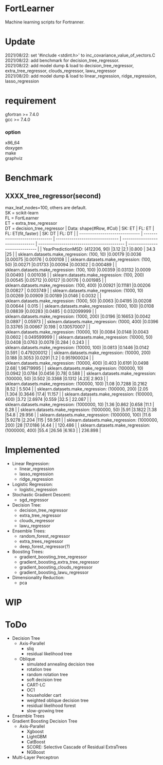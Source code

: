 # FortLearner
Machine learning scripts for Fortranner.  

# Update
2021/08/22: set '#include <stdint.h>' to inc_covariance_value_of_vectors.C  
2021/08/22: add benchmark for decision_tree_regressor.  
2021/08/22: add model dump & load to decision_tree_regressor, extra_tree_regressor, clouds_regressor, lawu_regressor  
2021/08/20: add model dump & load to linear_regression, ridge_regression, lasso_regression

# requirement
gfortran >= 7.4.0  
gcc >= 7.4.0  

### option
x86_64  
doxygen  
make  
graphviz

# Benchmark
## XXXX_tree_regressor(second)
max_leaf_nodes=100, others are default.  
SK = scikit-learn  
FL = FortLearner  
ET = extra_tree_regressor  
DT = decision_tree_regressor
| Data: shape(#Row, #Col)         | SK: ET | FL: ET | FL: ET(fit_faster) | SK: DT | FL: DT |
| ------------------------------- | ------------------------------- | -------------------------------- | --------------------------------- | -------------------------------------------- | ------------------------------- |
| YearPredictionMSD: (412206, 90) |3.12                              |2.1     |0.800     | 34.3 |25 |
| sklearn.datasets.make_regression: (100, 10)      |0.00179         |0.0036   |0.00075   |0.00176  | 0.000108 |
| sklearn.datasets.make_regression: (100, 50)      |0.00271         |0.01733  |0.00094   |0.00302  | 0.000489 |
| sklearn.datasets.make_regression: (100, 100)     |0.00359         |0.03132  |0.0009    |0.00493  | 0.001036 |
| sklearn.datasets.make_regression: (100, 200)     |0.00545         |0.05712  |0.00127   |0.00176  | 0.001985 |
| sklearn.datasets.make_regression: (100, 400)     |0.00921         |0.11181  |0.00206   |0.00827  | 0.003749 |
| sklearn.datasets.make_regression: (1000, 10)     |0.00269         |0.00909  |0.00189   |0.0146  | 0.0032 |
| sklearn.datasets.make_regression: (1000, 50)     |0.0063          |0.04195  |0.00208   |0.00644  | 0.015 |
| sklearn.datasets.make_regression: (1000, 100)    |0.0108          |0.08839  |0.00283   |0.0485  | 0.032099999 |
| sklearn.datasets.make_regression: (1000, 200)    |0.0196          |0.16653  |0.0042    |0.0897  | 0.05973 |
| sklearn.datasets.make_regression: (1000, 400)    |0.0396          |0.33765  |0.00667   |0.198  | 0.130570007 |
| sklearn.datasets.make_regression: (10000, 10)    |0.0084          |0.0148   |0.0043    |0.0602  | 0.049599999 |
| sklearn.datasets.make_regression: (10000, 50)    |0.0408          |0.0763   |0.0078    |0.284  | 0.243 |
| sklearn.datasets.make_regression: (10000, 100)   |0.0813          |0.1446   |0.0142    |0.591  | 0.479200012 |
| sklearn.datasets.make_regression: (10000, 200)   |0.188           |0.3053   |0.0291    |1.2  | 0.951900024 |
| sklearn.datasets.make_regression: (10000, 400)   |0.403           |0.6191   |0.0498    |2.68| 1.96719995 |
| sklearn.datasets.make_regression: (100000, 10)   |0.0942          |0.0784   |0.0456    |0.78| 0.588 |
| sklearn.datasets.make_regression: (100000, 50)   |0.502           |0.3368   |0.1312    |4.23| 2.903 |
| sklearn.datasets.make_regression: (100000, 100)  |1.08            |0.7288   |0.2162    |8.52  | 5.504 |
| sklearn.datasets.make_regression: (100000, 200)  |2.05            |1.304    |0.3646    |17.4| 11.157 |
| sklearn.datasets.make_regression: (100000, 400)  |3.72            |2.6974   |0.559     |32.5  | 22.087 |
| sklearn.datasets.make_regression: (1000000, 10)  |1.36            |0.862    |0.658     |11.1  | 6.28 |
| sklearn.datasets.make_regression: (1000000, 50)  |5.91            |3.1822   |1.38      |54.8  | 29.956 |
| sklearn.datasets.make_regression: (1000000, 100) |11.6            |5.9278   |2.204     |115  | 59.561 |
| sklearn.datasets.make_regression: (1000000, 200) |28              |17.0186  |4.44      |  | 120.486 |
| sklearn.datasets.make_regression: (1000000, 400) |55.4            |26.56    |6.163     |  | 236.898 |

# Implemented
* Linear Regression:
  * linear_regression
  * lasso_regression
  * ridge_regression
* Logistic Regression:
  * logistic_regression
* Stochastic Gradient Descent:
  * sgd_regressor
* Decision Tree:
  * decision_tree_regressor
  * extra_tree_regressor
  * clouds_regressor
  * lawu_regressor
* Ensemble Trees:
  * random_forest_regressor
  * extra_trees_regressor
  * deep_forest_regressor(?)
* Boosting Trees:
  * gradient_boosting_tree_regressor
  * gradient_boosting_extra_tree_regressor
  * gradient_boosting_clouds_regressor
  * gradient_boosting_lawu_regressor
* Dimensionality Reduction:
  * pca
 
# WIP
  
# ToDo
* Decision Tree
  * Axis-Parallel
    * sliq
    * residual likelihood tree
  * Oblique
    * simulated annealing decision tree
    * rotation tree
    * random rotation tree
    * soft decision tree
    * CART-LC
    * OC1
    * householder cart
    * weighted oblique decision tree
    * residual likelihood forest
    * slow-growing tree
* Ensemble Trees
* Gradient Boosting Decision Tree
  * Axis-Parallel
    * Xgboost
    * LightGBM
    * CatBoost
    * SCORE: Selective Cascade of Residual ExtraTrees
    * NGBoost
* Multi-Layer Perceptron

